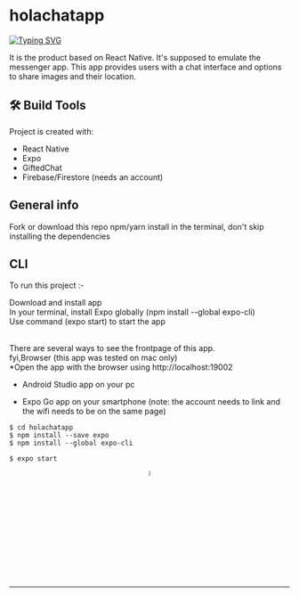 # holachatapp

[![Typing SVG](https://readme-typing-svg.herokuapp.com?color=%23D546AB&lines=hello!;welcome+to+my+github+repo;holachat+app)](https://git.io/typing-svg)

It is the product based on React Native. It's supposed to emulate the messenger app.
This app provides users with a chat interface and options to share images and their location.

## 🛠️ Build Tools

Project is created with:
* React Native
* Expo
* GiftedChat
* Firebase/Firestore (needs an account)

## General info

Fork or download this repo
npm/yarn install in the terminal, don't skip installing the dependencies 

## CLI 
To run this project :- 

Download and install app
<br>
In your terminal, install Expo globally (npm install --global expo-cli)
<br>
Use command (expo start) to start the app

<br>
There are several ways to see the frontpage of this app.
<br>
fyi,Browser (this app was tested on mac only)
<br>
*Open the app with the browser using http://localhost:19002 

* Android Studio app on your pc

* Expo Go app on your smartphone (note: the account needs to link and the wifi needs to be on the same page)

```
$ cd holachatapp
$ npm install --save expo
$ npm install --global expo-cli
```
```
$ expo start
```

<p align="center" >
 <img src="https://media.giphy.com/media/Fh2hGAt0zUzwKEFRoW/giphy.gif"  width="5%" border-radius="50%"> 
</p>

<hr>

